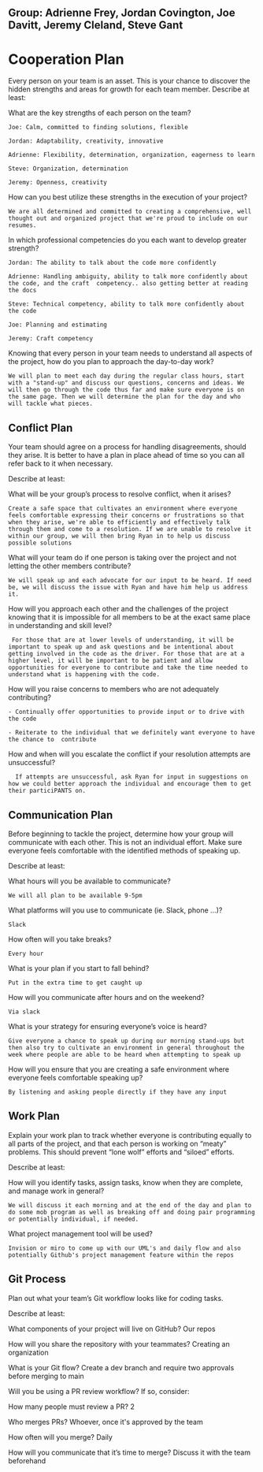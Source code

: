 
## Group: Adrienne Frey, Jordan Covington, Joe Davitt, Jeremy Cleland, Steve Gant

# Cooperation Plan

Every person on your team is an asset. This is your chance to discover the hidden strengths and areas for growth for each team member.
Describe at least:
 
  What are the key strengths of each person on the team?
    
    Joe: Calm, committed to finding solutions, flexible

    Jordan: Adaptability, creativity, innovative

    Adrienne: Flexibility, determination, organization, eagerness to learn

    Steve: Organization, determination

    Jeremy: Openness, creativity

How can you best utilize these strengths in the execution of your project? 

    We are all determined and committed to creating a comprehensive, well thought out and organized project that we're proud to include on our resumes. 

In which professional competencies do you each want to develop greater strength? 

    Jordan: The ability to talk about the code more confidently

    Adrienne: Handling ambiguity, ability to talk more confidently about the code, and the craft  competency.. also getting better at reading the docs

    Steve: Technical competency, ability to talk more confidently about the code

    Joe: Planning and estimating

    Jeremy: Craft competency

Knowing that every person in your team needs to understand all aspects of the project, how do you plan to approach the day-to-day work?

    We will plan to meet each day during the regular class hours, start with a "stand-up" and discuss our questions, concerns and ideas. We will then go through the code thus far and make sure everyone is on the same page. Then we will determine the plan for the day and who will tackle what pieces.

## Conflict Plan

Your team should agree on a process for handling disagreements, should they arise. It is better to have a plan in place ahead of time so you can all refer back to it when necessary.

Describe at least:

 What will be your group’s process to resolve conflict, when it arises? 

    Create a safe space that cultivates an environment where everyone feels comfortable expressing their concerns or frustrations so that when they arise, we're able to efficiently and effectively talk through them and come to a resolution. If we are unable to resolve it within our group, we will then bring Ryan in to help us discuss possible solutions

What will your team do if one person is taking over the project and not letting the other members contribute? 

    We will speak up and each advocate for our input to be heard. If need be, we will discuss the issue with Ryan and have him help us address it.

How will you approach each other and the challenges of the project knowing that it is impossible for all members to be at the exact same place in understanding and skill level?

     For those that are at lower levels of understanding, it will be important to speak up and ask questions and be intentional about getting involved in the code as the driver. For those that are at a higher level, it will be important to be patient and allow opportunities for everyone to contribute and take the time needed to understand what is happening with the code.

How will you raise concerns to members who are not adequately contributing?

    - Continually offer opportunities to provide input or to drive with the code

    - Reiterate to the individual that we definitely want everyone to have the chance to  contribute

How and when will you escalate the conflict if your resolution attempts are unsuccessful?

      If attempts are unsuccessful, ask Ryan for input in suggestions on how we could better approach the individual and encourage them to get their particiPANTS on.

## Communication Plan

Before beginning to tackle the project, determine how your group will communicate with each other. This is not an individual effort. Make sure everyone feels comfortable with the identified methods of speaking up.

Describe at least:

What hours will you be available to communicate? 

    We will all plan to be available 9-5pm

What platforms will you use to communicate (ie. Slack, phone …)?

    Slack

How often will you take breaks? 

    Every hour

What is your plan if you start to fall behind? 

    Put in the extra time to get caught up

How will you communicate after hours and on the weekend? 

    Via slack

What is your strategy for ensuring everyone’s voice is heard?

    Give everyone a chance to speak up during our morning stand-ups but then also try to cultivate an environment in general throughout the week where people are able to be heard when attempting to speak up

How will you ensure that you are creating a safe environment where everyone feels comfortable speaking up? 

    By listening and asking people directly if they have any input

## Work Plan

Explain your work plan to track whether everyone is contributing equally to all parts of the project, and that each person is working on “meaty” problems. This should prevent “lone wolf” efforts and “siloed” efforts.

Describe at least:

How will you identify tasks, assign tasks, know when they are complete, and manage work in general? 

    We will discuss it each morning and at the end of the day and plan to do some mob program as well as breaking off and doing pair programming or potentially individual, if needed.

What project management tool will be used? 

    Invision or miro to come up with our UML's and daily flow and also potentially Github's project management feature within the repos

## Git Process
Plan out what your team’s Git workflow looks like for coding tasks.

Describe at least:

What components of your project will live on GitHub? Our repos

How will you share the repository with your teammates? Creating an organization

What is your Git flow? Create a dev branch and require two approvals before merging to main

Will you be using a PR review workflow? If so, consider:

How many people must review a PR? 2

Who merges PRs? Whoever, once it's approved by the team

How often will you merge? Daily

How will you communicate that it’s time to merge? Discuss it with the team beforehand
